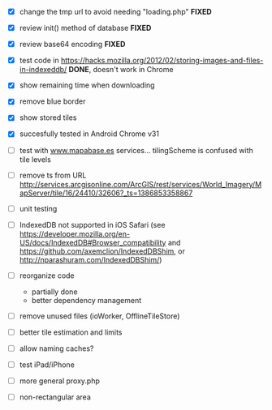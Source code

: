 - [x] change the tmp url to avoid needing "loading.php"		**FIXED**
- [x] review init() method of database						**FIXED**
- [x] review base64	encoding								**FIXED**
- [x] test code in https://hacks.mozilla.org/2012/02/storing-images-and-files-in-indexeddb/		**DONE**, doesn't work in Chrome
- [x] show remaining time when downloading
- [x] remove blue border
- [x] show stored tiles
- [x] succesfully tested in Android Chrome v31

- [ ] test with www.mapabase.es services... tilingScheme is confused with tile levels
- [ ] remove ts from URL http://services.arcgisonline.com/ArcGIS/rest/services/World_Imagery/MapServer/tile/16/24410/32606?_ts=1386853358867
- [ ] unit testing
- [ ] IndexedDB not supported in iOS Safari (see https://developer.mozilla.org/en-US/docs/IndexedDB#Browser_compatibility and https://github.com/axemclion/IndexedDBShim, or http://nparashuram.com/IndexedDBShim/)
- [ ] reorganize code
	+ partially done
	+ better dependency management
- [ ] remove unused files (ioWorker, OfflineTileStore)
- [ ] better tile estimation and limits

- [ ] allow naming caches?
- [ ] test iPad/iPhone
- [ ] more general proxy.php

- [ ] non-rectangular area
